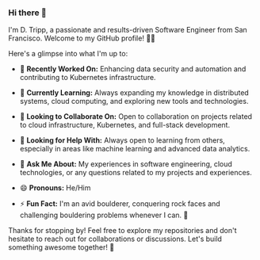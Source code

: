 ### Hi there 👋

I'm D. Tripp, a passionate and results-driven Software Engineer from San Francisco. Welcome to my GitHub profile! 👨‍💻

Here's a glimpse into what I'm up to:

- 🔭 **Recently Worked On:** Enhancing data security and automation and contributing to Kubernetes infrastructure.

- 🌱 **Currently Learning:** Always expanding my knowledge in distributed systems, cloud computing, and exploring new tools and technologies.

- 👯 **Looking to Collaborate On:** Open to collaboration on projects related to cloud infrastructure, Kubernetes, and full-stack development.

- 🤔 **Looking for Help With:** Always open to learning from others, especially in areas like machine learning and advanced data analytics.

- 💬 **Ask Me About:** My experiences in software engineering, cloud technologies, or any questions related to my projects and experiences.

- 😄 **Pronouns:** He/Him

- ⚡ **Fun Fact:** I'm an avid boulderer, conquering rock faces and challenging bouldering problems whenever I can. 🧗

Thanks for stopping by! Feel free to explore my repositories and don't hesitate to reach out for collaborations or discussions. Let's build something awesome together! 🚀
